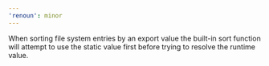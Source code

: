 ```yaml
---
'renoun': minor
---
```


When sorting file system entries by an export value the built-in sort function will attempt to use the static value first before trying to resolve the runtime value.
